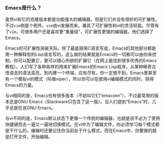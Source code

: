 ### Emacs是什么？

虽然vi和它的克隆版本都是功能强大的编辑器，但是它们并没有很好的可扩展性。不过`vim`倒是个例外，`vim`由vi发展而来，兼具了可扩展性和vi的灵活轻盈。尽管有了`vim`，可很多用户还是喜欢更“重量级”，可扩展性更强的编辑器，他们选择了Emacs。

Emacs的可扩展性突破天际。除了最底层用C语言写成，Emacs的其他部分都是用一种解释型的Lisp语言写的。这么做的结果就是Emacs的一切都可以由你来控制，你可以配置它，更可以随心所欲的扩展它（在网上能找到很多优秀的Emacs教程）。人们写了各种各样的用来扩展Emacs的Emacs Lisp程序，从某种稀奇古怪语言的语法高亮，到内建一个终端，应有尽有。你一定想不到，Emacs里甚至有一个模拟vi的模式（叫做viper），所以你可以在使用vi编辑模式的同时，获得Emacs的力量。

与vi相同的是，Emacs也有很多版本（不妨叫它们“emacsen”），不过最常用的版本还是GNU Emacs（Slackware只包含了这一版）。当人们提到“Emacs”时，几乎总是在说GNU Emacs。

与vi不同的是，Emacs默认状态下更像一个传统的编辑器，也就是说不必为了使用快捷键而去一遍又一遍地切换模式。在vi中为了编辑文件，你必须学习每个模式都是干什么的，编辑时还要记住你当前处于什么模式，而在Emacs中，你要做的就是打开文件，开始编辑。

